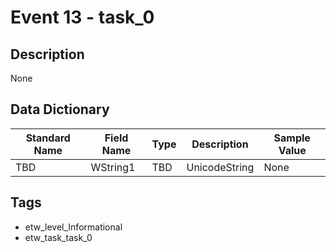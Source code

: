 # Event 13 - task_0

## Description
None

## Data Dictionary
|Standard Name|Field Name|Type|Description|Sample Value|
|---|---|---|---|---|
|TBD|WString1|TBD|UnicodeString|None|None|

## Tags
* etw_level_Informational
* etw_task_task_0
